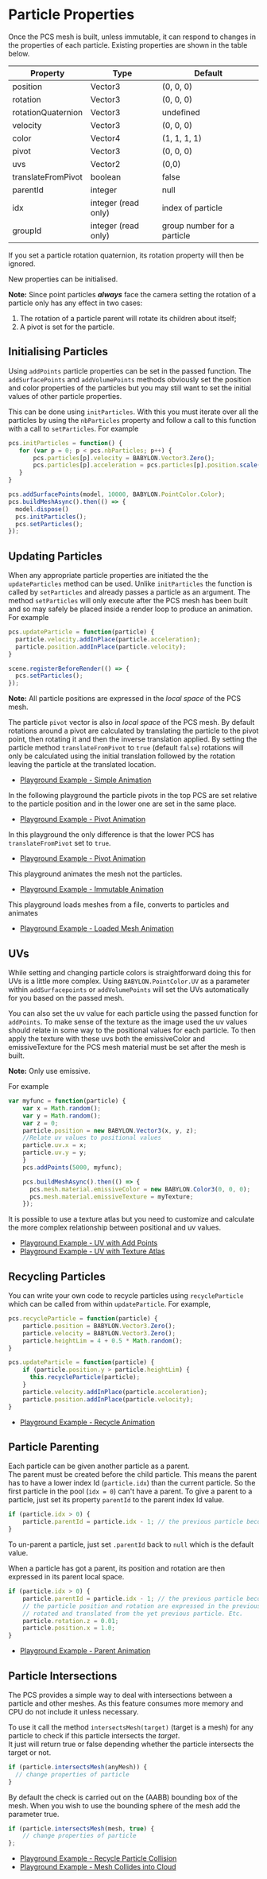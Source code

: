 # Particle Properties

Once the PCS mesh is built, unless immutable, it can respond to changes in the properties of each particle. Existing properties are shown in the table below.

| Property | Type | Default |
| ---- | ---- | ----|
| position | Vector3 | (0, 0, 0) |
| rotation | Vector3 | (0, 0, 0) |
| rotationQuaternion | Vector3 | undefined |
| velocity | Vector3 | (0, 0, 0) |
| color | Vector4 | (1, 1, 1, 1) |
| pivot | Vector3  | (0, 0, 0) |
| uvs | Vector2  | (0,0) |
| translateFromPivot | boolean |false |
| parentId | integer | null |
| idx | integer (read only) | index of particle |
| groupId | integer (read only) | group number for a particle |


If you set a particle rotation quaternion, its rotation property will then be ignored.

New properties can be initialised.

**Note:** Since point particles **_always_** face the camera setting the rotation of a particle only has any effect in two cases:

1. The rotation of a particle parent will rotate its children about itself;
2. A pivot is set for the particle.



## Initialising Particles

Using `addPoints` particle properties can be set in the passed function. The `addSurfacePoints` and `addVolumePoints` methods obviously set the position and color properties  of the particles but you may still want to set the initial values of other particle properties.

This can be done using `initParticles`. With this you must iterate over all the particles by using the `nbParticles` property and follow a call to this function with a call to `setParticles`. For example

```javascript
pcs.initParticles = function() {
   for (var p = 0; p < pcs.nbParticles; p++) {
       pcs.particles[p].velocity = BABYLON.Vector3.Zero();
       pcs.particles[p].acceleration = pcs.particles[p].position.scale(0.01);
   }
}

pcs.addSurfacePoints(model, 10000, BABYLON.PointColor.Color);
pcs.buildMeshAsync().then(() => {
  model.dispose()
  pcs.initParticles();
  pcs.setParticles();
});
```

## Updating Particles

When any appropriate particle properties are initiated the the `updateParticles` method can be used. Unlike `initParticles` the function is called by `setParticles` and already passes a particle as an argument.  The method `setParticles` will only execute after the PCS mesh has been built and so may safely be placed inside a render loop to produce an animation. For example

```javascript
pcs.updateParticle = function(particle) {
  particle.velocity.addInPlace(particle.acceleration);
  particle.position.addInPlace(particle.velocity);
}

scene.registerBeforeRender(() => {
  pcs.setParticles();
});
```

**Note:** All particle positions are expressed in the *local space* of the PCS mesh. 

The particle `pivot` vector is also in *local space* of the PCS mesh. By default rotations around a pivot are calculated by translating the particle to the pivot point, then rotating it and then the inverse translation applied. By setting the particle method `translateFromPivot` to `true` (default `false`) rotations will only be calculated using the initial translation followed by the rotation leaving the particle at the translated location.  

* [Playground Example - Simple Animation](https://www.babylonjs-playground.com/#UI95UC#12)

In the following playground the particle pivots in the top PCS are set relative to the particle position and in the lower one are set in the same place.
* [Playground Example - Pivot Animation](https://www.babylonjs-playground.com/#UI95UC#14)

In this playground the only difference is that the lower PCS has `translateFromPivot` set to `true`.
* [Playground Example - Pivot Animation](https://www.babylonjs-playground.com/#UI95UC#15)

This playground animates the mesh not the particles.
* [Playground Example - Immutable Animation](https://www.babylonjs-playground.com/#UI95UC#16)

This playground loads meshes from a file, converts to particles and animates
* [Playground Example - Loaded Mesh Animation](https://www.babylonjs-playground.com/#UI95UC#17)

## UVs

While setting and changing particle colors is straightforward doing this for UVs is a little more complex. Using `BABYLON.PointColor.UV` as a parameter within `addSurfacepoints` or `addVolumePoints` will set the UVs automatically for you based on the passed mesh.

You can also set the uv value for each particle using the passed function for `addPoints`. To make sense of the texture as the image used the uv values should relate in some way to the positional values for each particle. To then apply the texture with these uvs both the emissiveColor and emissiveTexture for the PCS mesh material must be set after the mesh is built.

**Note:** Only use emissive.

For example

```javascript
var myfunc = function(particle) { 
    var x = Math.random();
    var y = Math.random();
    var z = 0;
    particle.position = new BABYLON.Vector3(x, y, z);
    //Relate uv values to positional values
    particle.uv.x = x;
    particle.uv.y = y; 
    }
    pcs.addPoints(5000, myfunc);

    pcs.buildMeshAsync().then(() => {
      pcs.mesh.material.emissiveColor = new BABYLON.Color3(0, 0, 0);
      pcs.mesh.material.emissiveTexture = myTexture;
    });
```

It is possible to use a texture atlas but you need to customize and calculate the more complex relationship between positional and uv values.

* [Playground Example - UV with Add Points](https://www.babylonjs-playground.com/#UI95UC#23)
* [Playground Example - UV with Texture Atlas](https://www.babylonjs-playground.com/#UI95UC#24)

## Recycling Particles

You can write your own code to recycle particles using `recycleParticle` which can be called from within `updateParticle`. For example,

```javascript
pcs.recycleParticle = function(particle) {
    particle.position = BABYLON.Vector3.Zero();
    particle.velocity = BABYLON.Vector3.Zero();
    particle.heightLim = 4 + 0.5 * Math.random();
}

pcs.updateParticle = function(particle) {
    if (particle.position.y > particle.heightLim) {
      this.recycleParticle(particle);
    }
    particle.velocity.addInPlace(particle.acceleration);
    particle.position.addInPlace(particle.velocity);
}
```

* [Playground Example - Recycle Animation](https://www.babylonjs-playground.com/#UI95UC#19)

## Particle Parenting  

Each particle can be given another particle as a parent.  
The parent must be created before the child particle. This means the parent has to have a lower index Id (`particle.idx`) than the current particle. So the first particle in the pool (`idx = 0`) can't have a parent. To give a parent to a particle, just set its property `parentId` to the parent index Id value. 

```javascript
if (particle.idx > 0) {
    particle.parentId = particle.idx - 1; // the previous particle becomes the parent of the current one
}
```
To un-parent a particle, just set `.parentId` back to `null` which is the default value.  

When a particle has got a parent, its position and rotation are then expressed in its parent local space.  
```javascript
if (particle.idx > 0) {
    particle.parentId = particle.idx - 1; // the previous particle becomes the parent of the current one
    // the particle position and rotation are expressed in the previous particle space, this one being already 
    // rotated and translated from the yet previous particle. Etc.
    particle.rotation.z = 0.01;
    particle.position.x = 1.0;
}
```
 * [Playground Example - Parent Animation](https://www.babylonjs-playground.com/#UI95UC#18)

## Particle Intersections
     
The PCS provides a simple way to deal with intersections between a particle and other meshes. As this feature consumes more memory and CPU do not include it unless necessary.

To use it call the method `intersectsMesh(target)` (target is a mesh) for any particle to check if this particle intersects the _target_.  
It just will return true or false depending whether the particle intersects the target or not.    
  
```javascript
if (particle.intersectsMesh(anyMesh)) { 
  // change properties of particle
}
```
By default the check is carried out on the (AABB) bounding box of the mesh. When you wish to use the bounding sphere of the mesh add the parameter true.
```javascript
if (particle.intersectsMesh(mesh, true) {
    // change properties of particle
}; 
```

* [Playground Example - Recycle Particle Collision](https://www.babylonjs-playground.com/#UI95UC#20)
* [Playground Example - Mesh Collides into Cloud](https://www.babylonjs-playground.com/#UI95UC#21)
